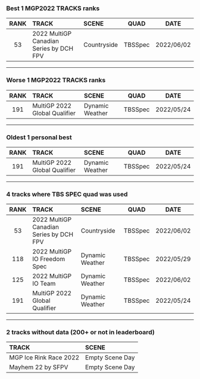 ### Best 1 MGP2022 TRACKS ranks
|RANK|TRACK|SCENE|QUAD|DATE|
|:---:|:---|:---|:---:|:---:|
|53|2022 MultiGP Canadian Series by DCH FPV|Countryside|TBSSpec|2022/06/02|
---
### Worse 1 MGP2022 TRACKS ranks
|RANK|TRACK|SCENE|QUAD|DATE|
|:---:|:---|:---|:---:|:---:|
|191|MultiGP 2022 Global Qualifier|Dynamic Weather|TBSSpec|2022/05/24|
---
### Oldest 1 personal best
|RANK|TRACK|SCENE|QUAD|DATE|
|:---:|:---|:---|:---:|:---:|
|191|MultiGP 2022 Global Qualifier|Dynamic Weather|TBSSpec|2022/05/24|
---
### 4 tracks where TBS SPEC quad was used
|RANK|TRACK|SCENE|QUAD|DATE|
|:---:|:---|:---|:---:|:---:|
|53|2022 MultiGP Canadian Series by DCH FPV|Countryside|TBSSpec|2022/06/02|
|118|2022 MultiGP IO Freedom Spec|Dynamic Weather|TBSSpec|2022/05/29|
|125|2022 MultiGP IO Team|Dynamic Weather|TBSSpec|2022/06/02|
|191|MultiGP 2022 Global Qualifier|Dynamic Weather|TBSSpec|2022/05/24|
---
### 2 tracks without data (200+ or not in leaderboard)
|TRACK|SCENE|
|:---|:---|
|MGP Ice Rink Race 2022|Empty Scene Day|
|Mayhem 22 by SFPV|Empty Scene Day|
